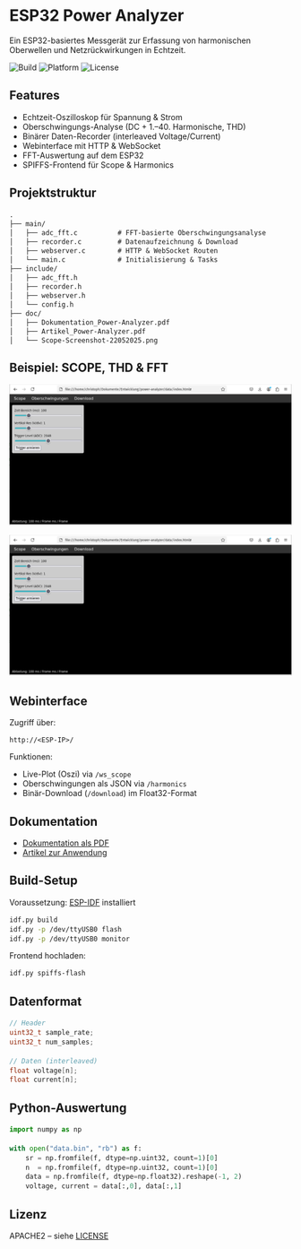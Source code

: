 # ESP32 Power Analyzer

Ein ESP32-basiertes Messgerät zur Erfassung von harmonischen Oberwellen und Netzrückwirkungen in Echtzeit.

![Build](https://img.shields.io/badge/build-passing-brightgreen)
![Platform](https://img.shields.io/badge/platform-ESP32-blue)
![License](https://img.shields.io/badge/license-MIT-lightgrey)

## Features

- Echtzeit-Oszilloskop für Spannung & Strom
- Oberschwingungs-Analyse (DC + 1.–40. Harmonische, THD)
- Binärer Daten-Recorder (interleaved Voltage/Current)
- Webinterface mit HTTP & WebSocket
- FFT-Auswertung auf dem ESP32
- SPIFFS-Frontend für Scope & Harmonics

## Projektstruktur

```
.
├── main/
│   ├── adc_fft.c          # FFT-basierte Oberschwingungsanalyse
│   ├── recorder.c         # Datenaufzeichnung & Download
│   ├── webserver.c        # HTTP & WebSocket Routen
│   └── main.c             # Initialisierung & Tasks
├── include/
│   ├── adc_fft.h
│   ├── recorder.h
│   ├── webserver.h
│   └── config.h
├── doc/
│   ├── Dokumentation_Power-Analyzer.pdf
│   ├── Artikel_Power-Analyzer.pdf
│   └── Scope-Screenshot-22052025.png
```

## Beispiel: SCOPE, THD & FFT

![Scope Screenshot](doc/02-pictures/Scope-Screenshot-22052025.png)

![Harmonics Screenshot](doc/02-pictures/Scope-Screenshot-22052025.png)

## Webinterface

Zugriff über:

```
http://<ESP-IP>/
```

Funktionen:

- Live-Plot (Oszi) via `/ws_scope`
- Oberschwingungen als JSON via `/harmonics`
- Binär-Download (`/download`) im Float32-Format

## Dokumentation

- [Dokumentation als PDF](doc/Dokumentation_Power-Analyzer.pdf)
- [Artikel zur Anwendung](doc/Artikel_Power-Analyzer.pdf)

## Build-Setup

Voraussetzung: [ESP-IDF](https://docs.espressif.com/projects/esp-idf/en/latest/) installiert

```bash
idf.py build
idf.py -p /dev/ttyUSB0 flash
idf.py -p /dev/ttyUSB0 monitor
```

Frontend hochladen:

```bash
idf.py spiffs-flash
```

## Datenformat

```c
// Header
uint32_t sample_rate;
uint32_t num_samples;

// Daten (interleaved)
float voltage[n];
float current[n];
```

## Python-Auswertung

```python
import numpy as np

with open("data.bin", "rb") as f:
    sr = np.fromfile(f, dtype=np.uint32, count=1)[0]
    n  = np.fromfile(f, dtype=np.uint32, count=1)[0]
    data = np.fromfile(f, dtype=np.float32).reshape(-1, 2)
    voltage, current = data[:,0], data[:,1]
```

## Lizenz

APACHE2 – siehe [LICENSE](LICENSE)
